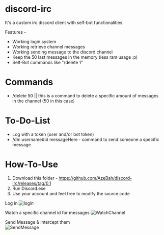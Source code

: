# discord-irc
It's a custom irc discord client with self-bot functionalities


Features -

- Working login system
- Working retrieve channel messages
- Working sending message to the discord channel
- Keep the 50 last messages in the memory (less ram usage :p)
- Self-Bot commands like "/delete 1" 


# Commands
- /delete 50 || this is a command to delete a specific amount of messages in the channel (50 in this case)

# To-Do-List
- Log with a token (user and/or bot token)
- /dm username#id messageHere - command to send someone a specific message

# How-To-Use
1) Download this folder - https://github.com/AzeBah/discord-irc/releases/tag/0.1
2) Run Discord.exe
3) Use your account and feel free to modify the source code  


Log in 
![login](https://i.imgur.com/tRfWruo.png)


Watch a specific channel id for messages
![WatchChannel](https://i.imgur.com/v2LjX1s.png)

Send Message & intercept them<br/>
![SendMessage](https://i.imgur.com/Kxk0Yh5.gif)
